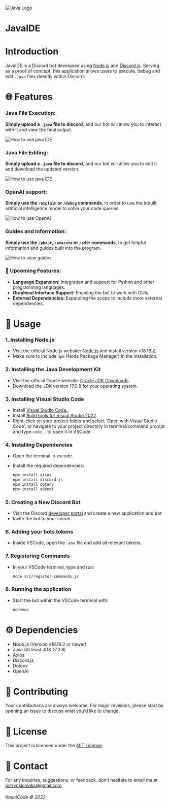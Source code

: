 ![Java Logo](https://i.imgur.com/D1Qwyww.png)

# JavaIDE

# Introduction
JavaIDE is a Discord bot developed using [Node.js](https://nodejs.org/) and [Discord.js](https://discord.js.org/). Serving as a proof of concept, this application allows users to execute, debug and edit `.java` files directly within Discord.

# 🌐 Features

### Java File Execution:
**Simply upload a `.java` file to discord**, and our bot will allow you to interact with it and view the final output.


![How to use java IDE](https://i.imgur.com/qK5fL96.gif)

### Java File Editing:
**Simply upload a `.java` file to discord**, and our bot will allow you to edit it and download the updated version.

![How to use java IDE](https://i.imgur.com/v55EY8P.gif)

### OpenAI support:
**Simply use the `/explain` or `/debug` commands**, in order to use the inbuilt artificial intelligence model to solve your code queries.


![How to use OpenAI](https://i.imgur.com/E9vQ29I.gif)

### Guides and information:
**Simply use the `/about`, `/execute` or `/edit` commands**, to get helpful information and guides built into the program.


![How to view guides](https://i.imgur.com/YrqVxEG.gif)


### 🚀 Upcoming Features:
- **Language Expansion:** Integration and support for Python and other programming languages.
- **Graphical Interface Support:** Enabling the bot to work with GUIs.
- **External Dependencies:** Expanding the scope to include more external dependencies.

# 📌 Usage

### 1. Installing Node.js

- Visit the official Node.js website: [Node.js](https://nodejs.org/) and install version v18.18.2.
-  Make sure to include `npm` (Node Package Manager) in the installation.

### 2. Installing the Java Development Kit

- Visit the official Oracle website: [Oracle JDK Downloads](https://www.oracle.com/java/technologies/javase-jdk15-downloads.html).
- Download the JDK version 17.0.8 for your operating system.

### 3. Installing Visual Studio Code

- Install [Visual Studio Code.](https://code.visualstudio.com/).
- Install [Build tools for Visual Studio 2022](https://visualstudio.microsoft.com/downloads/?q=build+tools).
- Right-click on your project folder and select 'Open with Visual Studio Code', or navigate to your project directory in terminal/command prompt and type `code .` to open it in VSCode.

### 4. Installing Dependencies

- Open the terminal in vscode.
- Install the required dependencies:

   ```bash
   npm install axios
   npm install discord.js
   npm install dotenv
   npm install openai
   ```

### 5. Creating a New Discord Bot

- Visit the Discord [developer portal](https://discord.com/developers/applications) and create a new application and bot.
- Invite the bot to your server.


### 6. Adding your bots tokens

- Inside VSCode, open the `.env` file and add all relevant tokens.

### 7. Registering Commands

- In your VSCode terminal, type and run:
  
     ```bash
     node src/register-commands.js
     ```

### 8. Running the application

- Start the bot within the VSCode terminal with:

     ```bash
     nodemon
     ```

# ⚙ Dependencies
- Node.js (Version v18.18.2 or newer)
- Java (At least JDK 17.0.8)
- Axios
- Discord.js
- Dotenv
- OpenAI

# 📝 Contributing
Your contributions are always welcome. For major revisions, please start by opening an issue to discuss what you'd like to change.

# 📜 License
This project is licensed under the [MIT License](https://opensource.org/licenses/MIT).

# 💼 Contact
For any inquiries, suggestions, or feedback, don't hesitate to email me at [ostrynskimaks@gmail.com](mailto:ostrynskimaks@gmail.com).


###### KashiCode © 2023








